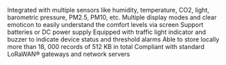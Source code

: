 Integrated with multiple sensors like humidity, temperature, CO2, light, barometric pressure, PM2.5, PM10, etc.
Multiple display modes and clear emoticon to easily understand the comfort levels via screen
Support batteries or DC power supply
Equipped with traffic light indicator and buzzer to indicate device status and threshold alarms
Able to store locally more than 18, 000 records of 512 KB in total
Compliant with standard LoRaWAN® gateways and network servers
